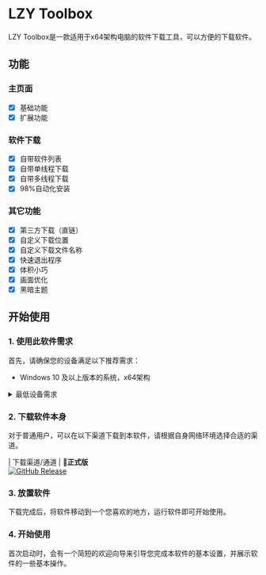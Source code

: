 # LZY Toolbox

LZY Toolbox是一款适用于x64架构电脑的软件下载工具，可以方便的下载软件。

## 功能
### 主页面
- [X] 基础功能
- [X] 扩展功能
### 软件下载
- [X] 自带软件列表
- [X] 自带单线程下载
- [X] 自带多线程下载
- [X] 98%自动化安装
### 其它功能
- [X] 第三方下载（直链）
- [X] 自定义下载位置
- [X] 自定义下载文件名称
- [X] 快速退出程序
- [X] 体积小巧
- [X] 画面优化
- [X] 黑暗主题

## 开始使用

### 1. 使用此软件需求

首先，请确保您的设备满足以下推荐需求：
- Windows 10 及以上版本的系统，x64架构

<details>
<summary>最低设备需求</summary>

LZY Toolbox 理论上可以在以下的系统环境中运行：

- Windows 7 及以上版本系统，x64架构

**注意：在这些系统上运行 LZY Toolbox 可能会出现下载不稳定的情况。**

> ⚠️**不建议在 Windows 10 以下的系统运行本应用。**

</details>

### 2. 下载软件本身

对于普通用户，可以在以下渠道下载到本软件，请根据自身网络环境选择合适的渠道。

| 下载渠道/通道 | **🚀正式版** <br/>[![GitHub Release](https://img.shields.io/github/v/release/lzy98276/LZY-Toolbox?style=flat-square&logo=GitHub&color=%233fb950)](https://github.com/lzy98276/LZY-Toolbox/releases/latest)

### 3. 放置软件

下载完成后，将软件移动到一个您喜欢的地方，运行软件即可开始使用。

### 4. 开始使用

首次启动时，会有一个简短的欢迎向导来引导您完成本软件的基本设置，并展示软件的一些基本操作。
